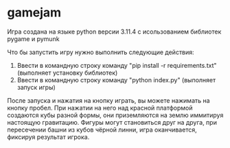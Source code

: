 # gamejam

Игра создана на языке python версии 3.11.4 с исользованием библиотек pygame и pymunk

Что бы запустить игру нужно выполнить следующие действия:

1. Ввести в командную строку команду "pip install -r requirements.txt" (выполняет установку библиотек)
2. Ввести в командную строку команду "python index.py" (выполняет запуск игры)

После запуска и нажатия на кнопку играть, вы можете нажимать на кнопку пробел. При нажатии на него над красной платформой создаются кубы разной формы, они приземляются на землю иммитируя настоящую гравитацию. Фигуры могут становиться друг на друга, при пересечении башни из кубов чёрной линни, игра оканчивается, фиксируя результат игрока.
